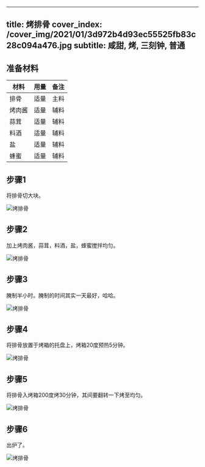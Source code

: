 
---
title: 烤排骨
cover_index: /cover_img/2021/01/3d972b4d93ec55525fb83c28c094a476.jpg
subtitle: 咸甜, 烤, 三刻钟, 普通
---

## 准备材料

| 材料     | 用量 | 备注|
| ------- | ----- | --- |
| 排骨 | 适量| 主料 |
| 烤肉酱 | 适量| 辅料 |
| 蒜茸 | 适量| 辅料 |
| 料酒 | 适量| 辅料 |
| 盐 | 适量| 辅料 |
| 蜂蜜 | 适量| 辅料 |

## 步骤1

将排骨切大块。

![烤排骨](https://i8.meishichina.com/attachment/recipe/201009/201009291655518.jpg?x-oss-process=style/p320) 

## 步骤2

加上烤肉酱，蒜茸，料酒，盐，蜂蜜搅拌均匀。

![烤排骨](https://i8.meishichina.com/attachment/recipe/201009/201009291656073.jpg?x-oss-process=style/p320) 

## 步骤3

腌制半小时。腌制的时间其实一天最好，哈哈。

![烤排骨](https://i8.meishichina.com/attachment/recipe/201009/201009291656310.jpg?x-oss-process=style/p320) 

## 步骤4

将排骨放置于烤箱的托盘上，烤箱20度预热5分钟。

![烤排骨](https://i8.meishichina.com/attachment/recipe/201009/201009291657013.jpg?x-oss-process=style/p320) 

## 步骤5

将排骨入烤箱200度烤30分钟，其间要翻转一下烤至均匀。

![烤排骨](https://i8.meishichina.com/attachment/recipe/201009/201009291657177.jpg?x-oss-process=style/p320) 

## 步骤6

出炉了。

![烤排骨](https://i8.meishichina.com/attachment/recipe/201009/201009291657341.jpg?x-oss-process=style/p320) 

